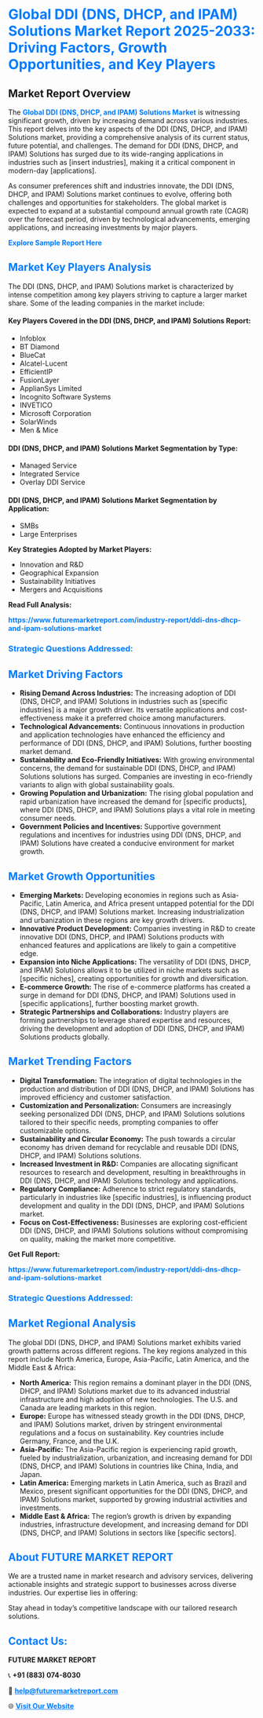 <h1 style="color: #007BFF;">Global DDI (DNS, DHCP, and IPAM) Solutions Market Report 2025-2033: Driving Factors, Growth Opportunities, and Key Players</h1>

<section id="overview">
<h2>Market Report Overview</h2>
<p>The <a href="https://www.futuremarketreport.com/industry-report/ddi-dns-dhcp-and-ipam-solutions-market" style="color: #007BFF; text-decoration: none;"><strong>Global DDI (DNS, DHCP, and IPAM) Solutions Market</strong></a> is witnessing significant growth, driven by increasing demand across various industries. This report delves into the key aspects of the DDI (DNS, DHCP, and IPAM) Solutions market, providing a comprehensive analysis of its current status, future potential, and challenges. The demand for DDI (DNS, DHCP, and IPAM) Solutions has surged due to its wide-ranging applications in industries such as [insert industries], making it a critical component in modern-day [applications].</p>
<p>As consumer preferences shift and industries innovate, the DDI (DNS, DHCP, and IPAM) Solutions market continues to evolve, offering both challenges and opportunities for stakeholders. The global market is expected to expand at a substantial compound annual growth rate (CAGR) over the forecast period, driven by technological advancements, emerging applications, and increasing investments by major players.</p>
</section>

<section id="overview">
<p><a href="https://www.futuremarketreport.com/request-sample/reportId=62698" style="color: #007BFF; text-decoration: none;"><strong>Explore Sample Report Here</strong></a></p>
</section>

<section id="key-players">
<h2 style="color: #007BFF;">Market Key Players Analysis</h2>
<p>The DDI (DNS, DHCP, and IPAM) Solutions market is characterized by intense competition among key players striving to capture a larger market share. Some of the leading companies in the market include:</p>
<h4>Key Players Covered in the DDI (DNS, DHCP, and IPAM) Solutions Report:</h4>
<ul><li>Infoblox</li><li>BT Diamond</li><li>BlueCat</li><li>Alcatel-Lucent</li><li>EfficientIP</li><li>FusionLayer</li><li>ApplianSys Limited</li><li>Incognito Software Systems</li><li>INVETICO</li><li>Microsoft Corporation</li><li>SolarWinds</li><li>Men &amp; Mice</li></ul>
<h4>DDI (DNS, DHCP, and IPAM) Solutions Market Segmentation by Type:</h4>
<ul><li>Managed Service</li><li>Integrated Service</li><li>Overlay DDI Service</li></ul>

<h4>DDI (DNS, DHCP, and IPAM) Solutions Market Segmentation by Application:</h4>
<ul><li>SMBs</li><li>Large Enterprises</li></ul>
<p><strong>Key Strategies Adopted by Market Players:</strong></p>
<ul>
<li>Innovation and R&D</li>
<li>Geographical Expansion</li>
<li>Sustainability Initiatives</li>
<li>Mergers and Acquisitions</li>
</ul>
</section>

<section>
<p><strong>Read Full Analysis: </strong></p><a href="https://www.futuremarketreport.com/industry-report/ddi-dns-dhcp-and-ipam-solutions-market" style="color: #007BFF; text-decoration: none;"><strong>https://www.futuremarketreport.com/industry-report/ddi-dns-dhcp-and-ipam-solutions-market</strong></a>
<h3 style="color: #007BFF;">Strategic Questions Addressed:</h3>
</section>

<section id="driving-factors">
<h2 style="color: #007BFF;">Market Driving Factors</h2>
<ul>
<li><strong>Rising Demand Across Industries:</strong> The increasing adoption of DDI (DNS, DHCP, and IPAM) Solutions in industries such as [specific industries] is a major growth driver. Its versatile applications and cost-effectiveness make it a preferred choice among manufacturers.</li>
<li><strong>Technological Advancements:</strong> Continuous innovations in production and application technologies have enhanced the efficiency and performance of DDI (DNS, DHCP, and IPAM) Solutions, further boosting market demand.</li>
<li><strong>Sustainability and Eco-Friendly Initiatives:</strong> With growing environmental concerns, the demand for sustainable DDI (DNS, DHCP, and IPAM) Solutions solutions has surged. Companies are investing in eco-friendly variants to align with global sustainability goals.</li>
<li><strong>Growing Population and Urbanization:</strong> The rising global population and rapid urbanization have increased the demand for [specific products], where DDI (DNS, DHCP, and IPAM) Solutions plays a vital role in meeting consumer needs.</li>
<li><strong>Government Policies and Incentives:</strong> Supportive government regulations and incentives for industries using DDI (DNS, DHCP, and IPAM) Solutions have created a conducive environment for market growth.</li>
</ul>
</section>

<section id="growth-opportunities">
<h2 style="color: #007BFF;">Market Growth Opportunities</h2>
<ul>
<li><strong>Emerging Markets:</strong> Developing economies in regions such as Asia-Pacific, Latin America, and Africa present untapped potential for the DDI (DNS, DHCP, and IPAM) Solutions market. Increasing industrialization and urbanization in these regions are key growth drivers.</li>
<li><strong>Innovative Product Development:</strong> Companies investing in R&D to create innovative DDI (DNS, DHCP, and IPAM) Solutions products with enhanced features and applications are likely to gain a competitive edge.</li>
<li><strong>Expansion into Niche Applications:</strong> The versatility of DDI (DNS, DHCP, and IPAM) Solutions allows it to be utilized in niche markets such as [specific niches], creating opportunities for growth and diversification.</li>
<li><strong>E-commerce Growth:</strong> The rise of e-commerce platforms has created a surge in demand for DDI (DNS, DHCP, and IPAM) Solutions used in [specific applications], further boosting market growth.</li>
<li><strong>Strategic Partnerships and Collaborations:</strong> Industry players are forming partnerships to leverage shared expertise and resources, driving the development and adoption of DDI (DNS, DHCP, and IPAM) Solutions products globally.</li>
</ul>
</section>

<section id="trending-factors">
<h2 style="color: #007BFF;">Market Trending Factors</h2>
<ul>
<li><strong>Digital Transformation:</strong> The integration of digital technologies in the production and distribution of DDI (DNS, DHCP, and IPAM) Solutions has improved efficiency and customer satisfaction.</li>
<li><strong>Customization and Personalization:</strong> Consumers are increasingly seeking personalized DDI (DNS, DHCP, and IPAM) Solutions solutions tailored to their specific needs, prompting companies to offer customizable options.</li>
<li><strong>Sustainability and Circular Economy:</strong> The push towards a circular economy has driven demand for recyclable and reusable DDI (DNS, DHCP, and IPAM) Solutions solutions.</li>
<li><strong>Increased Investment in R&D:</strong> Companies are allocating significant resources to research and development, resulting in breakthroughs in DDI (DNS, DHCP, and IPAM) Solutions technology and applications.</li>
<li><strong>Regulatory Compliance:</strong> Adherence to strict regulatory standards, particularly in industries like [specific industries], is influencing product development and quality in the DDI (DNS, DHCP, and IPAM) Solutions market.</li>
<li><strong>Focus on Cost-Effectiveness:</strong> Businesses are exploring cost-efficient DDI (DNS, DHCP, and IPAM) Solutions solutions without compromising on quality, making the market more competitive.</li>
</ul>
</section>

<section>
<p><strong>Get Full Report: </strong></p><a href="https://www.futuremarketreport.com/industry-report/ddi-dns-dhcp-and-ipam-solutions-market" style="color: #007BFF; text-decoration: none;"><strong>https://www.futuremarketreport.com/industry-report/ddi-dns-dhcp-and-ipam-solutions-market</strong></a>
<h3 style="color: #007BFF;">Strategic Questions Addressed:</h3>
</section>


<section id="regional-analysis">
<h2 style="color: #007BFF;">Market Regional Analysis</h2>
<p>The global DDI (DNS, DHCP, and IPAM) Solutions market exhibits varied growth patterns across different regions. The key regions analyzed in this report include North America, Europe, Asia-Pacific, Latin America, and the Middle East & Africa:</p>
<ul>
<li><strong>North America:</strong> This region remains a dominant player in the DDI (DNS, DHCP, and IPAM) Solutions market due to its advanced industrial infrastructure and high adoption of new technologies. The U.S. and Canada are leading markets in this region.</li>
<li><strong>Europe:</strong> Europe has witnessed steady growth in the DDI (DNS, DHCP, and IPAM) Solutions market, driven by stringent environmental regulations and a focus on sustainability. Key countries include Germany, France, and the U.K.</li>
<li><strong>Asia-Pacific:</strong> The Asia-Pacific region is experiencing rapid growth, fueled by industrialization, urbanization, and increasing demand for DDI (DNS, DHCP, and IPAM) Solutions in countries like China, India, and Japan.</li>
<li><strong>Latin America:</strong> Emerging markets in Latin America, such as Brazil and Mexico, present significant opportunities for the DDI (DNS, DHCP, and IPAM) Solutions market, supported by growing industrial activities and investments.</li>
<li><strong>Middle East & Africa:</strong> The region’s growth is driven by expanding industries, infrastructure development, and increasing demand for DDI (DNS, DHCP, and IPAM) Solutions in sectors like [specific sectors].</li>
</ul>
</section>

<footer>
<h2 style="color: #007BFF;">About FUTURE MARKET REPORT</h2>
<p>We are a trusted name in market research and advisory services, delivering actionable insights and strategic support to businesses across diverse industries. Our expertise lies in offering:</p>

<p>Stay ahead in today’s competitive landscape with our tailored research solutions.</p>

<h2 style="color: #007BFF;">Contact Us:</h2>
<p><strong>FUTURE MARKET REPORT</strong></p>
<p>📞 <strong>+91 (883) 074-8030</strong></p>
<p>📧 <strong><a href="mailto:help@futuremarketreport.com" style="color: #007BFF;">help@futuremarketreport.com</a></strong></p>
<p>🌐 <strong><a href="https://www.futuremarketreport.com/" style="color: #007BFF;">Visit Our Website</a></strong></p>
</footer>